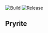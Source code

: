 ![Build](https://github.com/1xyz/pryrite/workflows/Build/badge.svg)
![Release](https://github.com/1xyz/pryrite/workflows/Release/badge.svg)

## Pryrite
